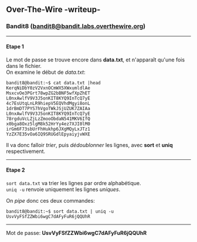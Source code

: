 ## Over-The-Wire -writeup-
### Bandit8 (bandit8@bandit.labs.overthewire.org)

---
#### Etape 1

Le mot de passe se trouve encore dans **data.txt**, et n'apparaît qu'une fois dans le fichier.  
On examine le début de *data.txt*:

```console
bandit8@bandit:~$ cat data.txt |head
KerqNiDbY0zV2VxnOCmWX5XWxumldlAe
MsxcvOe3PGrt78wpZG2bBNF5wfXpZhET
L0nxAwlfV9V3J5onKIT8KYQ9InTcQ7yE
4c7EsUtqLnLR9hiepV5EQVhdMgyi8onL
1drBmDT7PYS7hVgoTWkJSjUZUK7ZAIAa
L0nxAwlfV9V3J5onKIT8KYQ9InTcQ7yE
78rgduVcLZjLzZmooObdaN541MKV6IfQ
x0bga8Oxz5lgM8k52HrYy4ez7XJI0lM0
irGm6F73sbUrFhHukhp6JXgMQyLxJTz1
YzZX7E35vOa6IQ9SRUGdlEpyaiyjvWXE
```

Il va donc falloir *trier*, puis *dédoublonner* les lignes, avec **sort** et **uniq** respectivement.

---
#### Etape 2

`sort data.txt` va trier les lignes par ordre alphabétique.  
`uniq -u` renvoie uniquement les lignes *uniques*.

On *pipe* donc ces deux commandes:
```console
bandit8@bandit:~$ sort data.txt | uniq -u
UsvVyFSfZZWbi6wgC7dAFyFuR6jQQUhR
```

---
Mot de passe: **UsvVyFSfZZWbi6wgC7dAFyFuR6jQQUhR**
